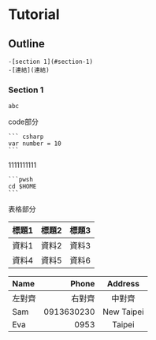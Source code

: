 # Tutorial
## Outline
    -[section 1](#section-1)
    -[連結](連結)
### Section 1
    abc
code部分

    ``` csharp
    var number = 10
    ```
1111111111

    ```pwsh
    cd $HOME
    ```
表格部分

| 標題1 | 標題2 | 標題3 |
|-------|-------|-------|
| 資料1 | 資料2 | 資料3 |
| 資料4 | 資料5 | 資料6 |


| Name | Phone | Address |
|:-|-:|:-:|
|左對齊|右對齊|中對齊|
|Sam|0913630230|New Taipei|
|Eva|0953|Taipei|    